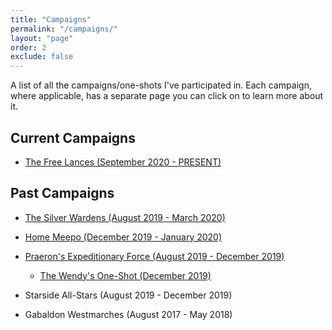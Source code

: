 ```yaml
---
title: "Campaigns"
permalink: "/campaigns/"
layout: "page"
order: 2
exclude: false
---
```


A list of all the campaigns/one-shots I've participated in. Each campaign, where applicable, has a separate page you can click on to learn more about it. 

## Current Campaigns

- <a href="https://magicalmusings.github.io/campaigns/free-lances/">The Free Lances (September 2020 - PRESENT)</a>

## Past Campaigns

- <a href="https://magicalmusings.github.io/campaigns/silver-wardens/"> The Silver Wardens (August 2019 - March 2020) </a>
- <a href="https://magicalmusings.github.io/campaigns/home-meepo/"> Home Meepo (December 2019 - January 2020) </a>
- <a href="https://magicalmusings.github.io/campaigns/pmef/"> Praeron's Expeditionary Force (August 2019 - December 2019) </a>
  - <a href="https://magicalmusings.github.io/one-shots/wendys/">The Wendy's One-Shot (December 2019)</a>


- Starside All-Stars (August 2019 - December 2019)
- Gabaldon Westmarches (August 2017 - May 2018)
